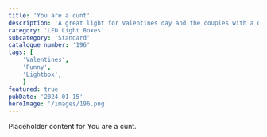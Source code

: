 ```yaml
---
title: 'You are a cunt'
description: 'A great light for Valentines day and the couples with a dark sense of humour'
category: 'LED Light Boxes'
subcategory: 'Standard'
catalogue number: '196'
tags: [
    'Valentines', 
    'Funny',
    'Lightbox', 
    ]
featured: true
pubDate: '2024-01-15'
heroImage: '/images/196.png'
---
```


Placeholder content for You are a cunt.